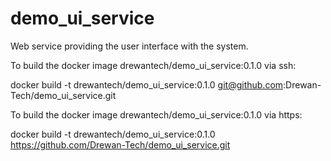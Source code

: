 # demo_ui_service
Web service providing the user interface with the system.

To build the docker image drewantech/demo_ui_service:0.1.0 via ssh:

docker build -t drewantech/demo_ui_service:0.1.0 git@github.com:Drewan-Tech/demo_ui_service.git

To build the docker image drewantech/demo_ui_service:0.1.0 via https:

docker build -t drewantech/demo_ui_service:0.1.0 https://github.com/Drewan-Tech/demo_ui_service.git
